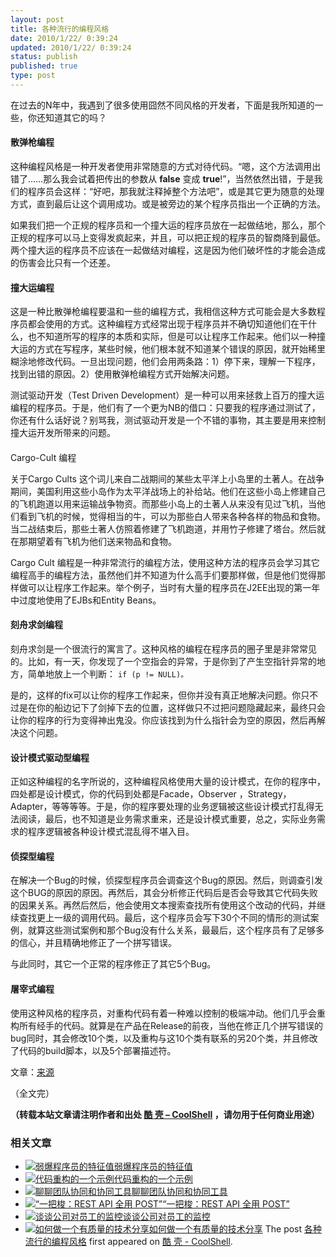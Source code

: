 ```yaml
---
layout: post
title: 各种流行的编程风格
date: 2010/1/22/ 0:39:24
updated: 2010/1/22/ 0:39:24
status: publish
published: true
type: post
---
```


在过去的N年中，我遇到了很多使用囧然不同风格的开发者，下面是我所知道的一些，你还知道其它的吗？


#### 散弹枪编程


这种编程风格是一种开发者使用非常随意的方式对待代码。“嗯，这个方法调用出错了……那么我会试着把传出的参数从 **false** 变成 **true**!”，当然依然出错，于是我们的程序员会这样：“好吧，那我就注释掉整个方法吧”，或是其它更为随意的处理方式，直到最后让这个调用成功。或是被旁边的某个程序员指出一个正确的方法。


如果我们把一个正规的程序员和一个撞大运的程序员放在一起做结地，那么，那个正规的程序可以马上变得发疯起来，并且，可以把正规的程序员的智商降到最低。两个撞大运的程序员不应该在一起做结对编程，这是因为他们破坏性的才能会造成的伤害会比只有一个还差。


#### 撞大运编程


这是一种比散弹枪编程要温和一些的编程方式，我相信这种方式可能会是大多数程序员都会使用的方式。这种编程方式经常出现于程序员并不确切知道他们在干什么，也不知道所写的程序的本质和实际，但是可以让程序工作起来。他们以一种撞大运的方式在写程序，某些时候，他们根本就不知道某个错误的原因，就开始稀里糊涂地修改代码。一旦出现问题，他们会用两条路：1）停下来，理解一下程序，找到出错的原因。2）使用散弹枪编程方式开始解决问题。


测试驱动开发（Test Driven Development）是一种可以用来拯救上百万的撞大运编程的程序员。于是，他们有了一个更为NB的借口：只要我的程序通过测试了，你还有什么话好说？别骂我，测试驱动开发是一个不错的事物，其主要是用来控制撞大运开发所带来的问题。


#### 
Cargo-Cult 编程


关于Cargo Cults 这个词儿来自二战期间的某些太平洋上小岛里的土著人。在战争期间，美国利用这些小岛作为太平洋战场上的补给站。他们在这些小岛上修建自己的飞机跑道以用来运输战争物资。而那些小岛上的土著人从来没有见过飞机，当他们看到飞机的时候，觉得相当的牛，可以为那些白人带来各种各样的物品和食物。当二战结束后，那些土著人仿照着修建了飞机跑道，并用竹子修建了塔台。然后就在那期望着有飞机为他们送来物品和食物。


Cargo Cult 编程是一种非常流行的编程方法，使用这种方法的程序员会学习其它编程高手的编程方法，虽然他们并不知道为什么高手们要那样做，但是他们觉得那样做可以让程序工作起来。举个例子，当时有大量的程序员在J2EE出现的第一年中过度地使用了EJBs和Entity Beans。


#### 刻舟求剑编程


刻舟求剑是一个很流行的寓言了。这种风格的编程在程序员的圈子里是非常常见的。比如，有一天，你发现了一个空指会的异常，于是你到了产生空指针异常的地方，简单地放上一个判断： `if (p != NULL)。`


是的，这样的fix可以让你的程序工作起来，但你并没有真正地解决问题。你只不过是在你的船边记下了剑掉下去的位置，这样做只不过把问题隐藏起来，最终只会让你的程序的行为变得神出鬼没。你应该找到为什么指针会为空的原因，然后再解决这个问题。


#### 设计模式驱动型编程


正如这种编程的名字所说的，这种编程风格使用大量的设计模式，在你的程序中，四处都是设计模式，你的代码到处都是Facade，Observer ，Strategy，Adapter，等等等等。于是，你的程序要处理的业务逻辑被这些设计模式打乱得无法阅读，最后，也不知道是业务需求重来，还是设计模式重要，总之，实际业务需求的程序逻辑被各种设计模式混乱得不堪入目。


#### 侦探型编程


在解决一个Bug的时候，侦探型程序员会调查这个Bug的原因。然后，则调查引发这个BUG的原因的原因。再然后，其会分析修正代码后是否会导致其它代码失败的因果关系。再然后然后，他会使用文本搜索查找所有使用这个改动的代码，并继续查找更上一级的调用代码。最后，这个程序员会写下30个不同的情形的测试案例，就算这些测试案例和那个Bug没有什么关系，最最后，这个程序员有了足够多的信心，并且精确地修正了一个拼写错误。


与此同时，其它一个正常的程序修正了其它5个Bug。


#### 屠宰式编程


使用这种风格的程序员，对重构代码有着一种难以控制的极端冲动。他们几乎会重构所有经手的代码。就算是在产品在Release的前夜，当他在修正几个拼写错误的bug同时，其会修改10个类，以及重构与这10个类有联系的另20个类，并且修改了代码的build脚本，以及5个部署描述符。


文章：[来源](http://www.codeinstructions.com/2008/10/styles-of-programming.html)  

（全文完）



**（转载本站文章请注明作者和出处 [酷 壳 – CoolShell](https://coolshell.cn/) ，请勿用于任何商业用途）**



### 相关文章

* [![弱爆程序员的特征值](https://coolshell.cn/wp-content/plugins/wordpress-23-related-posts-plugin/static/thumbs/23.jpg)](https://coolshell.cn/articles/5292.html)[弱爆程序员的特征值](https://coolshell.cn/articles/5292.html)
* [![代码重构的一个示例](https://coolshell.cn/wp-content/plugins/wordpress-23-related-posts-plugin/static/thumbs/27.jpg)](https://coolshell.cn/articles/3005.html)[代码重构的一个示例](https://coolshell.cn/articles/3005.html)
* [![聊聊团队协同和协同工具](https://coolshell.cn/wp-content/uploads/2022/10/communication-150x150.png)](https://coolshell.cn/articles/22298.html)[聊聊团队协同和协同工具](https://coolshell.cn/articles/22298.html)
* [![“一把梭：REST API 全用 POST”](https://coolshell.cn/wp-content/uploads/2022/02/http_method-150x150.png)](https://coolshell.cn/articles/22173.html)[“一把梭：REST API 全用 POST”](https://coolshell.cn/articles/22173.html)
* [![谈谈公司对员工的监控](https://coolshell.cn/wp-content/uploads/2022/02/monitoring-150x150.jpeg)](https://coolshell.cn/articles/22157.html)[谈谈公司对员工的监控](https://coolshell.cn/articles/22157.html)
* [![如何做一个有质量的技术分享](https://coolshell.cn/wp-content/uploads/2021/07/knowledge_sharing-300x169-1-150x150.jpeg)](https://coolshell.cn/articles/21589.html)[如何做一个有质量的技术分享](https://coolshell.cn/articles/21589.html)
The post [各种流行的编程风格](https://coolshell.cn/articles/2058.html) first appeared on [酷 壳 - CoolShell](https://coolshell.cn).